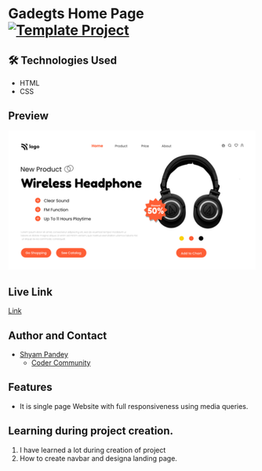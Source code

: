 # Gadegts Home Page  [![Template Project](https://img.shields.io/badge/Technologies%20-HTML%2FCSS-brightgreen)](http://www.gnu.org/licenses/agpl-3.0)


## 🛠 Technologies Used
  - HTML 
  - CSS
  

## Preview
![See Preview](https://github.com/Shyam-Pandey/Project_7/blob/master/Images/Pro_7.png?raw=true)

## Live Link
[Link](https://bright-faloodeh-40b94d.netlify.app/)

## Author and Contact
- [Shyam Pandey](https://github.com/Shyam-Pandey)
    - [Coder Community]()

## Features
- It is single page Website with full responsiveness using media queries.

## Learning during project creation.
1. I have learned a lot during creation of project
2. How to create navbar and designa landing page.
